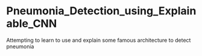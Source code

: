 # Pneumonia_Detection_using_Explainable_CNN
Attempting to learn to use and explain some famous architecture to detect pneumonia
